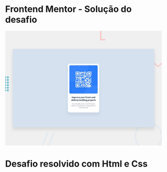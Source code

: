 # Frontend Mentor - Solução do desafio 

![Visualização do design para o desafio de codificação do componente QR code](./design/desktop-preview.jpg)

# Desafio resolvido com Html e Css